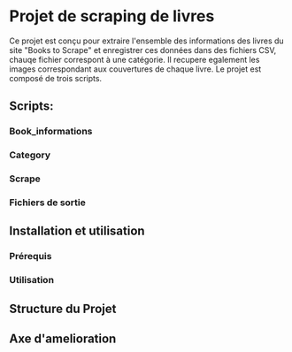 # Projet de scraping de livres

Ce projet est conçu pour extraire l'ensemble des informations des livres du site "Books to Scrape" et enregistrer ces données dans des fichiers CSV, chauqe fichier correspont à une catégorie.
Il recupere egalement les images correspondant aux couvertures de chaque livre.
Le projet est composé de trois scripts.

## Scripts: 

### Book_informations

### Category

### Scrape

### Fichiers de sortie

## Installation et utilisation

### Prérequis

### Utilisation

## Structure du Projet

## Axe d'amelioration
